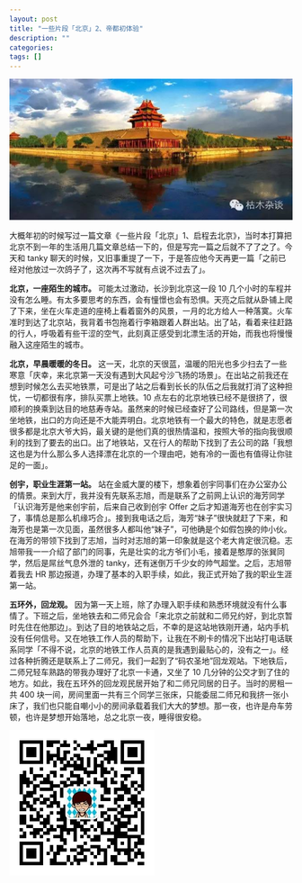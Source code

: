 ```yaml
---
layout: post
title: "一些片段「北京」2、帝都初体验"
description: ""
categories: 
tags: []
---
```


![北京](/images/beijing2.jpg)

大概年初的时候写过一篇文章《一些片段「北京」1、启程去北京》，当时本打算把北京不到一年的生活用几篇文章总结一下的，但是写完一篇之后就不了了之了。今天和 tanky 聊天的时候，又旧事重提了一下，于是答应他今天再更一篇「之前已经对他放过一次鸽子了，这次再不写就有点说不过去了」。

__北京，一座陌生的城市。__ 可能太过激动，长沙到北京这一段 10 几个小时的车程并没有怎么睡。有太多要思考的东西，会有憧憬也会有恐惧。天亮之后就从卧铺上爬了下来，坐在火车走道的座椅上看着窗外的风景，一月的北方给人一种落寞。火车准时到达了北京站，我背着书包拖着行李箱跟着人群出站。出了站，看着来往赶路的行人，呼吸着有些干涩的空气，此刻真正感受到北漂生活的开始，而我也将慢慢融入这座陌生的城市。

__北京，早晨暖暖的冬日。__ 这一天，北京的天很蓝，温暖的阳光也多少扫去了一些寒意「庆幸，来北京第一天没有遇到大风起兮沙飞扬的场景」。在出站之前我还在想到时候怎么去买地铁票，可是出了站之后看到长长的队伍之后我就打消了这种担忧，一切都很有序，排队买票上地铁。10 点左右的北京地铁已经不是很挤了，很顺利的换乘到达目的地慈寿寺站。虽然来的时候已经查好了公司路线，但是第一次坐地铁，出口的方向还是不大能弄明白。北京地铁有一个最大的特色，就是志愿者很多都是北京大爷大妈，最关键的是他们真的很热情温和，按照大爷的指向我很顺利的找到了要去的出口。出了地铁站，又在行人的帮助下找到了去公司的路「我想这也是为什么那么多人选择漂在北京的一个理由吧，她有冷的一面也有值得让你驻足的一面」。

__创宇，职业生涯第一站。__ 站在金威大厦的楼下，想象着创宇同事们在办公室办公的情景。来到大厅，我并没有先联系志旭，而是联系了之前网上认识的海芳同学「认识海芳是他来创宇前，后来自己收到创宇 Offer 之后才知道海芳也在创宇实习了，事情总是那么机缘巧合」。接到我电话之后，海芳“妹子”很快就赶了下来，和海芳也是第一次见面，虽然很多人都叫他“妹子”，可他确是个如假包换的帅小伙。在海芳的带领下找到了志旭，当时对志旭的第一印象就是这个老大肯定很沉稳。志旭带我一一介绍了部门的同事，先是壮实的北方爷们小毛，接着是憨厚的张巽同学，然后是屌丝气息外泄的 tanky，还有迷倒万千少女的帅气超堂。之后，志旭带着我去 HR 那边报道，办理了基本的入职手续，如此，我正式开始了我的职业生涯第一站。

__五环外，回龙观。__ 因为第一天上班，除了办理入职手续和熟悉环境就没有什么事情了。下班之后，坐地铁去和二师兄会合「来北京之前就和二师兄约好，到北京暂时先住在他那边」。到达了目的地铁站之后，不幸的是这站地铁刚开通，站内手机没有任何信号。又在地铁工作人员的帮助下，让我在不刷卡的情况下出站打电话联系同学「不得不说，北京的地铁工作人员真的是我遇到最贴心的，没有之一」。经过各种折腾还是联系上了二师兄，我们一起到了“码农圣地”回龙观站。下地铁后，二师兄轻车熟路的带我办理好了北京一卡通，又坐了 10 几分钟的公交才到了住的地方。如此，我在五环外的回龙观民居开始了和二师兄同居的日子。当时的房租一共 400 块一间，房间里面一共有三个同学三张床，只能委屈二师兄和我挤一张小床了，我们也只能自嘲小小的房间承载着我们大大的梦想。那一夜，也许是舟车劳顿，也许是梦想开始落地，总之北京一夜，睡得很安稳。

![微信公众号](/images/weixin.jpg)
